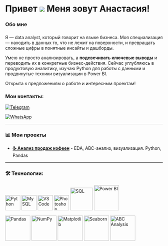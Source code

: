 Привет ![](https://user-images.githubusercontent.com/18350557/176309783-0785949b-9127-417c-8b55-ab5a4333674e.gif) Меня зовут Анастасия!
===================================================================================================================================
###

<h3 align="left">  Обо мне</h3>

###

Я — data analyst, который говорит на языке бизнеса. Моя специализация — находить в данных то, что не лежит на поверхности, и превращать сложные цифры в понятные инсайты и дашборды. 

Умею не просто анализировать, а **подсвечивать ключевые выводы** и переводить их в конкретные бизнес-действия. Сейчас углубляюсь в продуктовую аналитику, изучаю Python для работы с данными и продвинутые техники визуализации в Power BI.

Открыта к предложениям о работе и интересным проектам! 

### Мои контакты:

[![Telegram](https://img.shields.io/badge/Telegram-2CA5E0?style=for-the-badge&logo=telegram&logoColor=white)](https://t.me/Anastasiya_Osina)

[![WhatsApp](https://img.shields.io/badge/WhatsApp-25D366?style=for-the-badge&logo=whatsapp&logoColor=white)](https://wa.me/79179565215)

------------


### 📊 **Мои проекты**
- [**☕ Анализ продаж кофеен**](https://github.com/Anastasiya-analyst/coffee-business-analysis/blob/main/KPI_Coffee.ipynb) - EDA, ABC-анализ, визуализация. Python, Pandas


------------
###

<h3 align="left">🛠 Технологии:</h3>

###


<p align="left">
 <a href="https://www.python.org/" target="_blank" rel="noreferrer"><img src="https://raw.githubusercontent.com/danielcranney/readme-generator/main/public/icons/skills/python-colored.svg" alt="Python" title="Python" width="48" height="48" /></a>
 <a href="https://www.mysql.com/" target="_blank" rel="noreferrer"><img src="https://raw.githubusercontent.com/danielcranney/readme-generator/main/public/icons/skills/mysql-colored.svg" alt="MySQL" title="MySQL" width="48" height="48" /></a>
 <a href="https://code.visualstudio.com/" target="_blank" rel="noreferrer"><img src="https://raw.githubusercontent.com/danielcranney/readme-generator/main/public/icons/skills/visualstudiocode-colored.svg" alt="VS Code" title="VS Code" width="48" height="48" /></a>
 <a href="https://www.adobe.com/uk/products/photoshop.html" target="_blank" rel="noreferrer"><img src="https://raw.githubusercontent.com/danielcranney/readme-generator/main/public/icons/skills/photoshop-colored-dark.svg" alt="Photoshop" title="Photoshop" width="48" height="48" /></a>
 <a href="https://www.sql.org/" target="_blank" rel="noreferrer"><img src="https://img.shields.io/badge/SQL-000000?logo=sql&logoColor=white" alt="SQL" title="SQL" width="72" height="72" /></a>
 <a href="https://powerbi.microsoft.com/" target="_blank" rel="noreferrer"><img src="https://img.shields.io/badge/Power%20BI-F2C811?logo=microsoft-power-bi&logoColor=white" alt="Power BI" title="Power BI" width="80" height="80" /></a>
 
 <!-- Новые иконки -->
 <a href="https://pandas.pydata.org/" target="_blank" rel="noreferrer"><img src="https://img.shields.io/badge/Pandas-150D33?logo=pandas&logoColor=white" alt="Pandas" title="Pandas" width="80" height="80" /></a>
 <a href="https://numpy.org/" target="_blank" rel="noreferrer"><img src="https://img.shields.io/badge/NumPy-0085A1?logo=numpy&logoColor=white" alt="NumPy" title="NumPy" width="80" height="80" /></a>
 <a href="https://matplotlib.org/" target="_blank" rel="noreferrer"><img src="https://img.shields.io/badge/Matplotlib-324156?logo=matplotlib&logoColor=white" alt="Matplotlib" title="Matplotlib" width="80" height="80" /></a>
 <a href="https://seaborn.pydata.org/" target="_blank" rel="noreferrer"><img src="https://img.shields.io/badge/Seaborn-00BFFF?logo=seaborn&logoColor=white" alt="Seaborn" title="Seaborn" width="80" height="80" /></a>
 <a href="https://en.wikipedia.org/wiki/ABC_analysis" target="_blank" rel="noreferrer"><img src="https://img.shields.io/badge/ABC%20Analysis-blue?logo=data-analysis&logoColor=white" alt="ABC Analysis" title="ABC Analysis" width="80" height="80" /></a>
</p>
